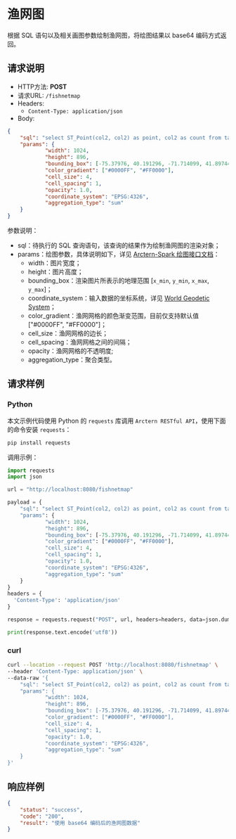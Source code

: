 # 渔网图

根据 SQL 语句以及相关画图参数绘制渔网图，将绘图结果以 base64 编码方式返回。

## 请求说明

- HTTP方法: **POST**
- 请求URL: `/fishnetmap`
- Headers:
    - `Content-Type: application/json`
- Body:
```json
{
    "sql": "select ST_Point(col2, col2) as point, col2 as count from table_name",
    "params": {
            "width": 1024,
            "height": 896,
            "bounding_box": [-75.37976, 40.191296, -71.714099, 41.897445],
            "color_gradient": ["#0000FF", "#FF0000"],
            "cell_size": 4,
            "cell_spacing": 1,
            "opacity": 1.0,
            "coordinate_system": "EPSG:4326",
            "aggregation_type": "sum"
    }
}
```

参数说明：

- sql：待执行的 SQL 查询语句，该查询的结果作为绘制渔网图的渲染对象；
- params：绘图参数，具体说明如下，详见 [Arctern-Spark 绘图接口文档](../../../spark/api/render/function/layer/fishnetmap.md)：
    - width：图片宽度；
    - height：图片高度；
    - bounding_box：渲染图片所表示的地理范围 [`x_min`, `y_min`, `x_max`, `y_max`]；
    - coordinate_system：输入数据的坐标系统，详见 [World Geodetic System](https://en.wikipedia.org/wiki/World_Geodetic_System)；
    - color_gradient：渔网网格的颜色渐变范围，目前仅支持默认值["#0000FF", "#FF0000"]；
    - cell_size：渔网网格的边长；
    - cell_spacing：渔网网格之间的间隔；
    - opacity：渔网网格的不透明度;
    - aggregation_type：聚合类型。


## 请求样例

### Python

本文示例代码使用 Python 的 `requests` 库调用 `Arctern RESTful API`，使用下面的命令安装 `requests`：

```bash
pip install requests
```

调用示例：

```python
import requests
import json

url = "http://localhost:8080/fishnetmap"

payload = {
    "sql": "select ST_Point(col2, col2) as point, col2 as count from table_name",
    "params": {
            "width": 1024,
            "height": 896,
            "bounding_box": [-75.37976, 40.191296, -71.714099, 41.897445],
            "color_gradient": ["#0000FF", "#FF0000"],
            "cell_size": 4,
            "cell_spacing": 1,
            "opacity": 1.0,
            "coordinate_system": "EPSG:4326",
            "aggregation_type": "sum"
    }
}
headers = {
  'Content-Type': 'application/json'
}

response = requests.request("POST", url, headers=headers, data=json.dumps(payload))

print(response.text.encode('utf8'))
```

### curl

```bash
curl --location --request POST 'http://localhost:8080/fishnetmap' \
--header 'Content-Type: application/json' \
--data-raw '{
    "sql": "select ST_Point(col2, col2) as point, col2 as count from table_name",
    "params": {
            "width": 1024,
            "height": 896,
            "bounding_box": [-75.37976, 40.191296, -71.714099, 41.897445],
            "color_gradient": ["#0000FF", "#FF0000"],
            "cell_size": 4,
            "cell_spacing": 1,
            "opacity": 1.0,
            "coordinate_system": "EPSG:4326",
            "aggregation_type": "sum"
    }
}'
```

## 响应样例

```json
{
    "status": "success",
    "code": "200",
    "result": "使用 base64 编码后的渔网图数据"
}
```
